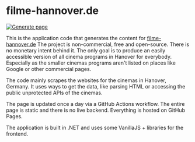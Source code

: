 # filme-hannover.de

[![Generate page](https://github.com/merlinschumacher/kinohannover/actions/workflows/run.yml/badge.svg)](https://github.com/merlinschumacher/kinohannover/actions/workflows/run.yml)

This is the application code that generates the content for [filme-hannover.de](https://filme-hannover.de/)
The project is non-commercial, free and open-source. There is no monetary intent behind it. The only goal is to produce an easily accessible version of all cinema programs in Hanover for everybody. Especially as the smaller cinemas programs aren't listed on places like Google or other commercial pages.

The code mainly scrapes the websites for the cinemas in Hanover, Germany. It uses ways to get the data, like parsing HTML or accessing the public unprotected APIs of the cinemas. 

The page is updated once a day via a GitHub Actions workflow. The entire page is static and there is no live backend. Everything is hosted on GitHub Pages. 

The application is built in .NET and uses some VanillaJS + libraries for the frontend. 
